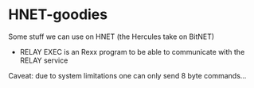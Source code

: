 # HNET-goodies
Some stuff we can use on HNET (the Hercules take on BitNET)

- RELAY EXEC is an Rexx program to be able to communicate with the RELAY service

Caveat: due to system limitations one can only send 8 byte commands...
